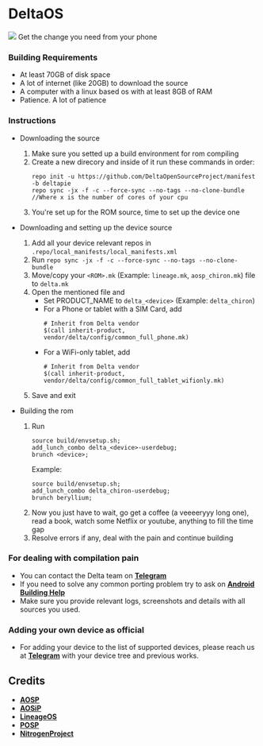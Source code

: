 # DeltaOS
<img src="https://imgur.com/89gDgc3.png">
Get the change you need from your phone

### Building Requirements
- At least 70GB of disk space
- A lot of internet (like 20GB) to download the source
- A computer with a linux based os with at least 8GB of RAM
- Patience. A lot of patience

### Instructions
- Downloading the source
    1. Make sure you setted up a build environment for rom compiling
    2. Create a new direcory and inside of it run these commands in order:
        ```
        repo init -u https://github.com/DeltaOpenSourceProject/manifest -b deltapie
        repo sync -jx -f -c --force-sync --no-tags --no-clone-bundle
        //Where x is the number of cores of your cpu
        ```
    3. You're set up for the ROM source, time to set up the device one

- Downloading and setting up the device source
    1. Add all your device relevant repos in `.repo/local_manifests/local_manifests.xml`
    2. Run `repo sync -jx -f -c --force-sync --no-tags --no-clone-bundle`
    3. Move/copy your `<ROM>.mk` (Example: `lineage.mk`, `aosp_chiron.mk`) file to `delta.mk`
    4. Open the mentioned file and
        - Set PRODUCT_NAME to `delta_<device>` (Example: `delta_chiron`)
        - For a Phone or tablet with a SIM Card, add
            ```
            # Inherit from Delta vendor
            $(call inherit-product, vendor/delta/config/common_full_phone.mk)
            ```
        - For a WiFi-only tablet, add
            ```
            # Inherit from Delta vendor
            $(call inherit-product, vendor/delta/config/common_full_tablet_wifionly.mk)
            ```
    5. Save and exit

- Building the rom
    1. Run
        ```
        source build/envsetup.sh;
        add_lunch_combo delta_<device>-userdebug;
        brunch <device>;
        ```
        Example:
        ```
        source build/envsetup.sh;
        add_lunch_combo delta_chiron-userdebug;
        brunch beryllium;
        ```
    2. Now you just have to wait, go get a coffee (a veeeeryyy long one), read a book, watch some Netflix or youtube, anything to fill the time gap
    3. Resolve errors if any, deal with the pain and continue building

### For dealing with compilation pain
- You can contact the Delta team on [**Telegram**](https://t.me/DeltaOSCommunity)
- If you need to solve any common porting problem try to ask on [**Android Building Help**](https://t.me/AndroidBuildersHelp)
- Make sure you provide relevant logs, screenshots and details with all sources you used.

### Adding your own device as official
- For adding your device to the list of supported devices, please reach us at [**Telegram**](https://t.me/DeltaOSCommunity) with your device tree and previous works.

Credits
-------
 * [**AOSP**](https://android.googlesource.com)
 * [**AOSiP**](https://github.com/AOSiP)
 * [**LineageOS**](https://github.com/LineageOS)
 * [**POSP**](https://github.com/PotatoProject)
 * [**NitrogenProject**](https://github.com/nitrogen-project)
